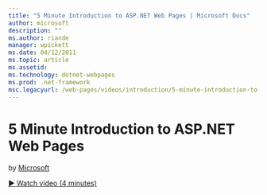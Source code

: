 ```yaml
---
title: "5 Minute Introduction to ASP.NET Web Pages | Microsoft Docs"
author: microsoft
description: ""
ms.author: riande
manager: wpickett
ms.date: 04/12/2011
ms.topic: article
ms.assetid: 
ms.technology: dotnet-webpages
ms.prod: .net-framework
msc.legacyurl: /web-pages/videos/introduction/5-minute-introduction-to-aspnet-web-pages
---
```

5 Minute Introduction to ASP.NET Web Pages
====================
by [Microsoft](https://github.com/microsoft)

[&#9654; Watch video (4 minutes)](https://channel9.msdn.com/Blogs/ASP-NET-Site-Videos/5-minute-introduction-to-aspnet-web-pages)